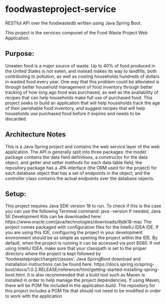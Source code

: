 # foodwasteproject-service
RESTful API over the foodwastedb written using Java Spring Boot. 

This project is the services componet of the Food Waste Project Web Application.



<h2>Purpose: </h2>
<p>
Uneaten food  is a major source of waste. Up to 40% of food produced in the United States is not eaten, and instead makes its way to landfills, 
both contributing to pollution, as well as costing households hundreds of dollars in wasted food every year. One way that this 
problem could be alleviated is through better household management of food inventory through better tracking of how long ago food was 
purchased, as well as the availability of recipes that can help households make full use of purchased food. This project seeks to build an 
application that will help households track the age of their perishable food inventory, and suggest recipes that will help households use 
purchased food before it expires and needs to be discarded.
<p>

<h2>Architecture Notes</h2>
<p>This is a Java Spring project and contains the web service layer of the web application. The API is generally split into three packages: the model package contains the data field definitions, a constructor for the data object, and getter and setter methods for each data table field; the repository package has a JPA interface (the ORM used for the project)  for each database object that has a set of endpoints in the object; and the controller class contains the actual endpoints over the database objects.</p>

<h2>Setup: </h2>
<p>
This project requires Java SDK version 18 to run. To check if this is the case you can use the following Terminal command:
java -version
If needed, Java SE Development Kits can be downloaded here: https://www.oracle.com/java/technologies/downloads/#jdk18-mac
The project comes packaged with configuration files for the IntelliJ IDEA IDE. If you are using this IDE, configuring the project in your development environment should be as simple as opening the project within the IDE. By default, when the project is running it can be accessed via port 8080.
If not using IntelliJ IDEA, make sure that your classpath is set to the proper directory where the project is kept followed by ‘foodwasteproject/target/classes’.
Java SpringBoot download and installation instructions can be found here: https://docs.spring.io/spring-boot/docs/1.0.2.RELEASE/reference/html/getting-started-installing-spring-boot.html.
 It is also recommended that a build tool such as Maven is installed in order to help manage the project dependencies. If using Maven, there will be POM file included in the application build. The repository for this project includes a POM file that should not need to be modified in order to work with the application</p>
